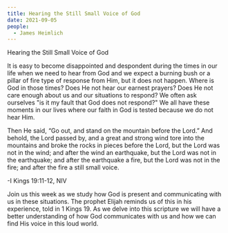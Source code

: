 ```yaml
---
title: Hearing the Still Small Voice of God
date: 2021-09-05
people:
  - James Heimlich
---
```


Hearing the Still Small Voice of God

It is easy to become disappointed and despondent during the times in our life when we need to hear from God and we expect a burning bush or a pillar of fire type of response from Him, but it does not happen. Where is God in those times? Does He not hear our earnest prayers? Does He not care enough about us and our situations to respond? We often ask ourselves "is it my fault that God does not respond?" We all have these moments in our lives where our faith in God is tested because we do not hear Him. 

Then He said, “Go out, and stand on the mountain before the Lord.” And behold, the Lord passed by, and a great and strong wind tore into the mountains and broke the rocks in pieces before the Lord, but the Lord was not in the wind; and after the wind an earthquake, but the Lord was not in the earthquake; and after the earthquake a fire, but the Lord was not in the fire; and after the fire a still small voice.

-I Kings 19:11-12, NIV

Join us this week as we study how God is present and communicating with us in these situations. The prophet Elijah reminds us of this in his experience, told in 1 Kings 19. As we delve into this scripture we will have a better understanding of how God communicates with us and how we can find His voice in this loud world.